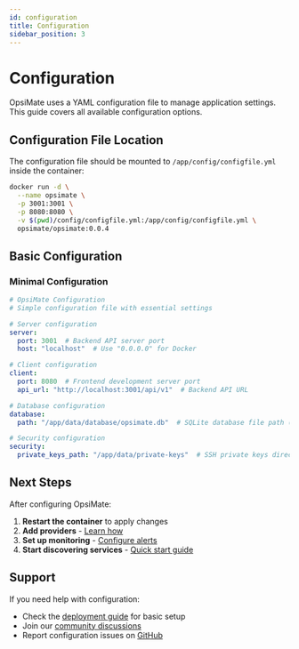 ```yaml
---
id: configuration
title: Configuration
sidebar_position: 3
---
```


# Configuration

OpsiMate uses a YAML configuration file to manage application settings. This guide covers all available configuration options.

## Configuration File Location

The configuration file should be mounted to `/app/config/configfile.yml` inside the container:

```bash
docker run -d \
  --name opsimate \
  -p 3001:3001 \
  -p 8080:8080 \
  -v $(pwd)/config/configfile.yml:/app/config/configfile.yml \
  opsimate/opsimate:0.0.4
```

## Basic Configuration

### Minimal Configuration

```yaml title="configfile.yml"
# OpsiMate Configuration
# Simple configuration file with essential settings

# Server configuration
server:
  port: 3001  # Backend API server port
  host: "localhost"  # Use "0.0.0.0" for Docker

# Client configuration  
client:
  port: 8080  # Frontend development server port
  api_url: "http://localhost:3001/api/v1"  # Backend API URL

# Database configuration
database:
  path: "/app/data/database/opsimate.db"  # SQLite database file path (mounted volume)

# Security configuration
security:
  private_keys_path: "/app/data/private-keys"  # SSH private keys directory (mounted volume)

```

## Next Steps

After configuring OpsiMate:

1. **Restart the container** to apply changes
2. **Add providers** - [Learn how](adding-providers)
3. **Set up monitoring** - [Configure alerts](../features/alerts)
4. **Start discovering services** - [Quick start guide](quick-start)

## Support

If you need help with configuration:

- Check the [deployment guide](deploy) for basic setup
- Join our [community discussions](https://github.com/opsimate/opsimate/discussions)
- Report configuration issues on [GitHub](https://github.com/opsimate/opsimate/issues)
